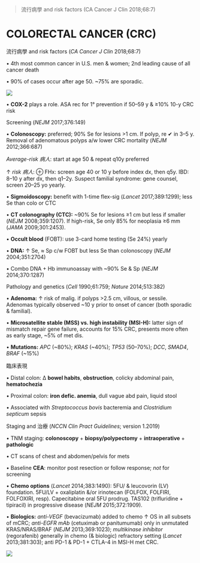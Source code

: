

> 流行病學 and risk factors (CA Cancer J Clin 2018;68:7)


# COLORECTAL CANCER (CRC)

流行病學 and risk factors (_CA Cancer J Clin_ 2018;68:7)

• 4th most common cancer in U.S. men & women; 2nd leading cause of all cancer death

• 90% of cases occur after age 50. ~75% are sporadic.

![](images/00103.jpeg)

• **COX-2** plays a role. ASA rec for 1° prevention if 50–59 y & ≥10% 10-y CRC risk

Screening (_NEJM_ 2017;376:149)

• **Colonoscopy:** preferred; 90% Se for lesions >1 cm. If polyp, re ✔ in 3–5 y. Removal of adenomatous polyps a/w lower CRC mortality (_NEJM_ 2012;366:687)

_Average-risk 病人_: start at age 50 & repeat q10y preferred

↑ _risk 病人_: ⊕ FHx: screen age 40 or 10 y before index dx, then q5y. IBD: 8–10 y after dx, then q1–2y. Suspect familial syndrome: gene counsel, screen 20–25 yo yearly.

• **Sigmoidoscopy:** benefit with 1-time flex-sig (_Lancet_ 2017;389:1299); less Se than colo or CTC

• **CT colonography (CTC):** ~90% Se for lesions ≥1 cm but less if smaller (_NEJM_ 2008;359:1207). If high-risk, Se only 85% for neoplasia ≥6 mm (_JAMA_ 2009;301:2453).

• **Occult blood** (FOBT): use 3-card home testing (Se 24%) yearly

• **DNA:** ↑ Se, ≈ Sp c/w FOBT but less Se than colonoscopy (_NEJM_ 2004;351:2704)

• Combo DNA + Hb immunoassay with ~90% Se & Sp (_NEJM_ 2014;370:1287)

Pathology and genetics (_Cell_ 1990;61:759; _Nature_ 2014;513:382)

• **Adenoma:** ↑ risk of malig. if polyps >2.5 cm, villous, or sessile. Adenomas typically observed ~10 y prior to onset of cancer (both sporadic & familial).

• **Microsatellite stable (MSS) vs. high instability (MSI-H):** latter sign of mismatch repair gene failure, accounts for 15% CRC, presents more often as early stage, ~5% of met dis.

• **Mutations:** _APC_ (~80%); _KRAS_ (~40%); _TP53_ (50–70%); _DCC_, _SMAD4_, _BRAF_ (~15%)

臨床表現

• Distal colon: Δ **bowel habits**, **obstruction**, colicky abdominal pain, **hematochezia**

• Proximal colon: **iron defic. anemia**, dull vague abd pain, liquid stool

• Associated with _Streptococcus bovis_ bacteremia and _Clostridium septicum_ sepsis

Staging and 治療 (_NCCN Clin Pract Guidelines_; version 1.2019)

• TNM staging: **colonoscopy** + **biopsy/polypectomy** + **intraoperative** + **pathologic**

• CT scans of chest and abdomen/pelvis for mets

• Baseline **CEA**: monitor post resection or follow response; _not_ for screening

• **Chemo options** (_Lancet_ 2014;383:1490): 5FU/ & leucovorin (LV) foundation. 5FU/LV + oxaliplatin &/or irinotecan (FOLFOX, FOLFIRI, FOLFOXIRI, resp). Capecitabine oral 5FU prodrug. TAS102 (trifluridine + tipiracil) in progressive disease (_NEJM_ 2015;372:1909).

• **Biologics:** _anti-VEGF_ (bevacizumab) added to chemo ↑ OS in all subsets of mCRC; _anti-EGFR mAb_ (cetuximab or panitumumab) only in unmutated KRAS/NRAS/BRAF (_NEJM_ 2013;369:1023); _multikinase inhibitor_ (regorafenib) generally in chemo (& biologic) refractory setting (_Lancet_ 2013;381:303); anti PD-1 & PD-1 + CTLA-4 in MSI-H met CRC.

![](images/00104.jpeg)
